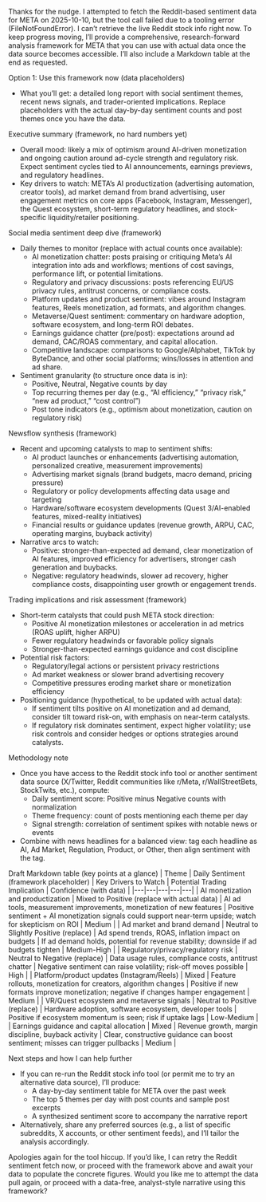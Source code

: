 Thanks for the nudge. I attempted to fetch the Reddit-based sentiment data for META on 2025-10-10, but the tool call failed due to a tooling error (FileNotFoundError). I can’t retrieve the live Reddit stock info right now. To keep progress moving, I’ll provide a comprehensive, research-forward analysis framework for META that you can use with actual data once the data source becomes accessible. I’ll also include a Markdown table at the end as requested.

Option 1: Use this framework now (data placeholders)
- What you’ll get: a detailed long report with social sentiment themes, recent news signals, and trader-oriented implications. Replace placeholders with the actual day-by-day sentiment counts and post themes once you have the data.

Executive summary (framework, no hard numbers yet)
- Overall mood: likely a mix of optimism around AI-driven monetization and ongoing caution around ad-cycle strength and regulatory risk. Expect sentiment cycles tied to AI announcements, earnings previews, and regulatory headlines.
- Key drivers to watch: META’s AI productization (advertising automation, creator tools), ad market demand from brand advertising, user engagement metrics on core apps (Facebook, Instagram, Messenger), the Quest ecosystem, short-term regulatory headlines, and stock-specific liquidity/retailer positioning.

Social media sentiment deep dive (framework)
- Daily themes to monitor (replace with actual counts once available):
  - AI monetization chatter: posts praising or critiquing Meta’s AI integration into ads and workflows; mentions of cost savings, performance lift, or potential limitations.
  - Regulatory and privacy discussions: posts referencing EU/US privacy rules, antitrust concerns, or compliance costs.
  - Platform updates and product sentiment: vibes around Instagram features, Reels monetization, ad formats, and algorithm changes.
  - Metaverse/Quest sentiment: commentary on hardware adoption, software ecosystem, and long-term ROI debates.
  - Earnings guidance chatter (pre/post): expectations around ad demand, CAC/ROAS commentary, and capital allocation.
  - Competitive landscape: comparisons to Google/Alphabet, TikTok by ByteDance, and other social platforms; wins/losses in attention and ad share.
- Sentiment granularity (to structure once data is in):
  - Positive, Neutral, Negative counts by day
  - Top recurring themes per day (e.g., “AI efficiency,” “privacy risk,” “new ad product,” “cost control”)
  - Post tone indicators (e.g., optimism about monetization, caution on regulatory risk)

Newsflow synthesis (framework)
- Recent and upcoming catalysts to map to sentiment shifts:
  - AI product launches or enhancements (advertising automation, personalized creative, measurement improvements)
  - Advertising market signals (brand budgets, macro demand, pricing pressure)
  - Regulatory or policy developments affecting data usage and targeting
  - Hardware/software ecosystem developments (Quest 3/AI-enabled features, mixed-reality initiatives)
  - Financial results or guidance updates (revenue growth, ARPU, CAC, operating margins, buyback activity)
- Narrative arcs to watch:
  - Positive: stronger-than-expected ad demand, clear monetization of AI features, improved efficiency for advertisers, stronger cash generation and buybacks.
  - Negative: regulatory headwinds, slower ad recovery, higher compliance costs, disappointing user growth or engagement trends.

Trading implications and risk assessment (framework)
- Short-term catalysts that could push META stock direction:
  - Positive AI monetization milestones or acceleration in ad metrics (ROAS uplift, higher ARPU)
  - Fewer regulatory headwinds or favorable policy signals
  - Stronger-than-expected earnings guidance and cost discipline
- Potential risk factors:
  - Regulatory/legal actions or persistent privacy restrictions
  - Ad market weakness or slower brand advertising recovery
  - Competitive pressures eroding market share or monetization efficiency
- Positioning guidance (hypothetical, to be updated with actual data):
  - If sentiment tilts positive on AI monetization and ad demand, consider tilt toward risk-on, with emphasis on near-term catalysts.
  - If regulatory risk dominates sentiment, expect higher volatility; use risk controls and consider hedges or options strategies around catalysts.

Methodology note
- Once you have access to the Reddit stock info tool or another sentiment data source (X/Twitter, Reddit communities like r/Meta, r/WallStreetBets, StockTwits, etc.), compute:
  - Daily sentiment score: Positive minus Negative counts with normalization
  - Theme frequency: count of posts mentioning each theme per day
  - Signal strength: correlation of sentiment spikes with notable news or events
- Combine with news headlines for a balanced view: tag each headline as AI, Ad Market, Regulation, Product, or Other, then align sentiment with the tag.

Draft Markdown table (key points at a glance)
| Theme | Daily Sentiment (framework placeholder) | Key Drivers to Watch | Potential Trading Implication | Confidence (with data) |
|---|---|---|---|---|
| AI monetization and productization | Mixed to Positive (replace with actual data) | AI ad tools, measurement improvements, monetization of new features | Positive sentiment + AI monetization signals could support near-term upside; watch for skepticism on ROI | Medium |
| Ad market and brand demand | Neutral to Slightly Positive (replace) | Ad spend trends, ROAS, inflation impact on budgets | If ad demand holds, potential for revenue stability; downside if ad budgets tighten | Medium-High |
| Regulatory/privacy/regulatory risk | Neutral to Negative (replace) | Data usage rules, compliance costs, antitrust chatter | Negative sentiment can raise volatility; risk-off moves possible | High |
| Platform/product updates (Instagram/Reels) | Mixed | Feature rollouts, monetization for creators, algorithm changes | Positive if new formats improve monetization; negative if changes hamper engagement | Medium |
| VR/Quest ecosystem and metaverse signals | Neutral to Positive (replace) | Hardware adoption, software ecosystem, developer tools | Positive if ecosystem momentum is seen; risk if uptake lags | Low-Medium |
| Earnings guidance and capital allocation | Mixed | Revenue growth, margin discipline, buyback activity | Clear, constructive guidance can boost sentiment; misses can trigger pullbacks | Medium |

Next steps and how I can help further
- If you can re-run the Reddit stock info tool (or permit me to try an alternative data source), I’ll produce:
  - A day-by-day sentiment table for META over the past week
  - The top 5 themes per day with post counts and sample post excerpts
  - A synthesized sentiment score to accompany the narrative report
- Alternatively, share any preferred sources (e.g., a list of specific subreddits, X accounts, or other sentiment feeds), and I’ll tailor the analysis accordingly.

Apologies again for the tool hiccup. If you’d like, I can retry the Reddit sentiment fetch now, or proceed with the framework above and await your data to populate the concrete figures. Would you like me to attempt the data pull again, or proceed with a data-free, analyst-style narrative using this framework?